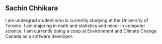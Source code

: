 

## Sachin Chhikara
I am undergrad student who is currently studying at the University of Toronto. I am majoring in math and statistics and minor in computer science. I am currently doing a coop at Environment and Climate Change Canada as a software developer.

<!--
**SachinChhikara/SachinChhikara** is a ✨ _special_ ✨ repository because its `README.md` (this file) appears on your GitHub profile.


